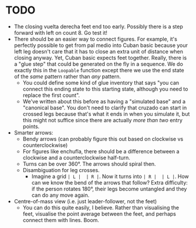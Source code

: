# TODO
- The closing vuelta derecha feet end too early. Possibly there is a step forward with left on count 8. Go test it!
- There should be an easier way to connect figures. For example, it's perfectly possible to get from pal medio into Cuban 
  basic because your left leg doesn't care that it has to close an extra unit of distance when closing anyway. Yet,
  Cuban basic expects feet together.
  Really, there is a "glue step" that could be generated on the fly in a sequence. We do exactly this in the `Loopable`
  function except there we use the end state of the *same* pattern rather than *any* pattern.
   - You could define some kind of glue inventory that says "you can connect this ending state to this starting state, although
     you need to replace the first count".
   - We've written about this before as having a "simulated base" and a "canonical base". You don't need to clarify that cruzado
     can start in crossed legs because that's what it ends in when you simulate it, but this might not suffice since there
     are actually *more than two* entry points.
- Smarter arrows:
  - Bendy arrows (can probably figure this out based on clockwise vs counterclockwise)
  - For figures like enchufla, there should be a difference between a clockwise and a counterclockwise half-turn.
  - Turns can be over 360°. The arrows should spiral then.
  - Disambiguation for leg crosses.
    - Imagine a grid `| L |  | R |`. Now it turns into `| R |  | L |`. How can we know the bend of the arrows that follow?
      Extra difficulty: if the person rotates 180°, their legs become untangled and they can do any move again.
- Centre-of-mass view (i.e. just leader-follower, not the feet)
  - You can do this quite easily, I believe. Rather than visualising the feet, visualise the point average between the feet,
    and perhaps connect them with lines. Boom.